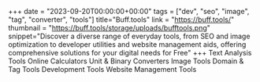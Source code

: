 +++
date = "2023-09-20T00:00:00+00:00"
tags = ["dev", "seo", "image", "tag", "converter", "tools"]
title="Buff.tools"
link = "https://buff.tools/"
thumbnail = "https://buff.tools/storage/uploads/bufftools.png"
snippet="Discover a diverse range of everyday tools, from SEO and image optimization to developer utilities and website management aids, offering comprehensive solutions for your digital needs for Free"
+++
Text Analysis Tools
Online Calculators
Unit & Binary Converters
Image Tools
Domain & Tag Tools
Development Tools
Website Management Tools